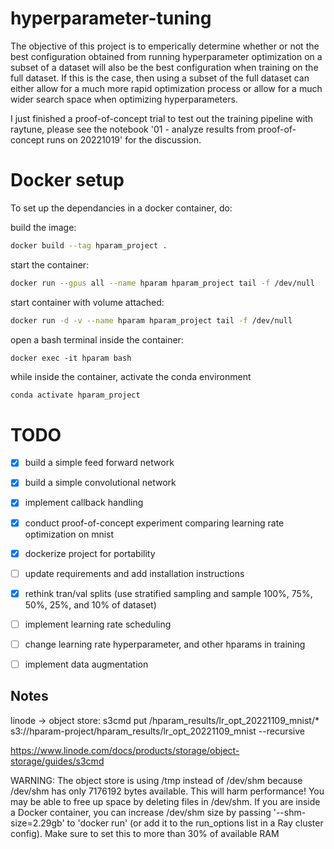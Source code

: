 # hyperparameter-tuning
The objective of this project is to emperically determine whether or not the best configuration obtained from running hyperparameter optimization on a subset of a dataset will also be the best configuration when training on the full dataset. If this is the case, then using a subset of the full dataset can either allow for a much more rapid optimization process or allow for a much wider search space when optimizing hyperparameters.

I just finished a proof-of-concept trial to test out the training pipeline with raytune, please see the notebook '01 - analyze results from proof-of-concept runs on 20221019' for the discussion.

# Docker setup
To set up the dependancies in a docker container, do:

build the image:
```bash
docker build --tag hparam_project .
```

start the container:
```bash
docker run --gpus all --name hparam hparam_project tail -f /dev/null
```
start container with volume attached:
```bash
docker run -d -v --name hparam hparam_project tail -f /dev/null
```
open a bash terminal inside the container:
```
docker exec -it hparam bash
```

while inside the container, activate the conda environment
```bash
conda activate hparam_project
```
# TODO

- [x] build a simple feed forward network
- [x] build a simple convolutional network
- [x] implement callback handling
- [x] conduct proof-of-concept experiment comparing learning rate optimization on mnist
- [x] dockerize project for portability
- [ ] update requirements and add installation instructions
- [x] rethink tran/val splits (use stratified sampling and sample 100%, 75%, 50%, 25%, and 10% of dataset)
- [ ] implement learning rate scheduling
- [ ] change learning rate hyperparameter, and other hparams in training
- [ ] implement data augmentation


## Notes
linode -> object store:
s3cmd put /hparam_results/lr_opt_20221109_mnist/* s3://hparam-project/hparam_results/lr_opt_20221109_mnist --recursive

https://www.linode.com/docs/products/storage/object-storage/guides/s3cmd


WARNING: The object store is using /tmp instead of /dev/shm because /dev/shm has only 7176192 bytes available. This will harm performance! You may be able to free up space by deleting files in /dev/shm. If you are inside a Docker container, you can increase /dev/shm size by passing '--shm-size=2.29gb' to 'docker run' (or add it to the run_options list in a Ray cluster config). Make sure to set this to more than 30% of available RAM